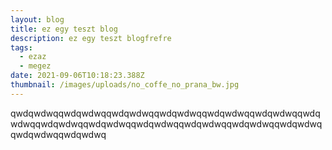 ```yaml
---
layout: blog
title: ez egy teszt blog
description: ez egy teszt blogfrefre
tags:
  - ezaz
  - megez
date: 2021-09-06T10:18:23.388Z
thumbnail: /images/uploads/no_coffe_no_prana_bw.jpg
---
```

qwdqwdwqqwdqwdwqqwdqwdwqqwdqwdwqqwdqwdwqqwdqwdwqqwdqwdwqqwdqwdwqqwdqwdwqqwdqwdwqqwdqwdwqqwdqwdwqqwdqwdwqqwdqwdwqqwdqwdwq